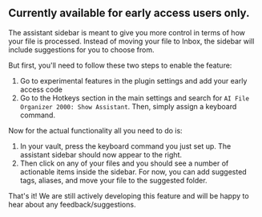 ## Currently available for early access users only.

The assistant sidebar is meant to give you more control in terms of how your file is processed. Instead of moving your file to Inbox, the sidebar will include suggestions for you to choose from.

But first, you'll need to follow these two steps to enable the feature:

1. Go to experimental features in the plugin settings and add your early access code 
2. Go to the Hotkeys section in the main settings and search for `AI File Organizer 2000: Show Assistant`. Then, simply assign a keyboard command.

Now for the actual functionality all you need to do is:

1. In your vault, press the keyboard command you just set up. The assistant sidebar should now appear to the right.
2. Then click on any of your files and you should see a number of actionable items inside the sidebar. For now, you can add suggested tags, aliases, and move your file to the suggested folder.

That's it! We are still actively developing this feature and will be happy to hear about any feedback/suggestions.
